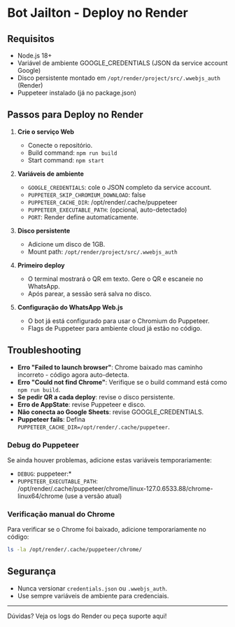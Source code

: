 # Bot Jailton - Deploy no Render

## Requisitos
- Node.js 18+
- Variável de ambiente GOOGLE_CREDENTIALS (JSON da service account Google)
- Disco persistente montado em `/opt/render/project/src/.wwebjs_auth` (Render)
- Puppeteer instalado (já no package.json)

## Passos para Deploy no Render

1. **Crie o serviço Web**
   - Conecte o repositório.
   - Build command: `npm run build`
   - Start command: `npm start`

2. **Variáveis de ambiente**
   - `GOOGLE_CREDENTIALS`: cole o JSON completo da service account.
   - `PUPPETEER_SKIP_CHROMIUM_DOWNLOAD`: false
   - `PUPPETEER_CACHE_DIR`: /opt/render/.cache/puppeteer
   - `PUPPETEER_EXECUTABLE_PATH`: (opcional, auto-detectado)
   - `PORT`: Render define automaticamente.

3. **Disco persistente**
   - Adicione um disco de 1GB.
   - Mount path: `/opt/render/project/src/.wwebjs_auth`

4. **Primeiro deploy**
   - O terminal mostrará o QR em texto. Gere o QR e escaneie no WhatsApp.
   - Após parear, a sessão será salva no disco.

5. **Configuração do WhatsApp Web.js**
   - O bot já está configurado para usar o Chromium do Puppeteer.
   - Flags de Puppeteer para ambiente cloud já estão no código.

## Troubleshooting
- **Erro "Failed to launch browser"**: Chrome baixado mas caminho incorreto - código agora auto-detecta.
- **Erro "Could not find Chrome"**: Verifique se o build command está como `npm run build`.
- **Se pedir QR a cada deploy**: revise o disco persistente.
- **Erro de AppState**: revise Puppeteer e disco.
- **Não conecta ao Google Sheets**: revise GOOGLE_CREDENTIALS.
- **Puppeteer fails**: Defina `PUPPETEER_CACHE_DIR=/opt/render/.cache/puppeteer`.

### Debug do Puppeteer
Se ainda houver problemas, adicione estas variáveis temporariamente:
- `DEBUG`: puppeteer:*
- `PUPPETEER_EXECUTABLE_PATH`: /opt/render/.cache/puppeteer/chrome/linux-127.0.6533.88/chrome-linux64/chrome (use a versão atual)

### Verificação manual do Chrome
Para verificar se o Chrome foi baixado, adicione temporariamente no código:
```bash
ls -la /opt/render/.cache/puppeteer/chrome/
```

## Segurança
- Nunca versionar `credentials.json` ou `.wwebjs_auth`.
- Use sempre variáveis de ambiente para credenciais.

---

Dúvidas? Veja os logs do Render ou peça suporte aqui!
